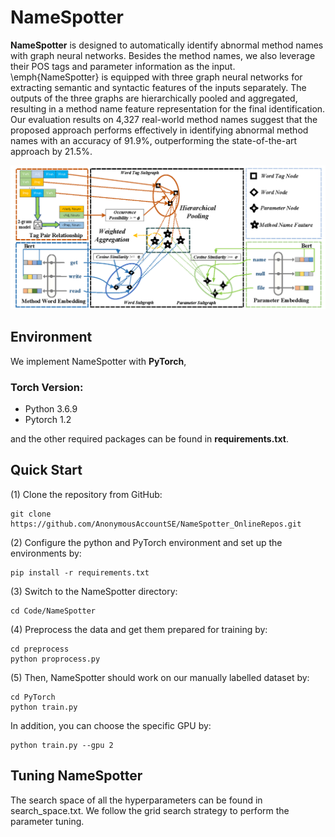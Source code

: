 # NameSpotter
**NameSpotter** is designed to automatically identify abnormal method names with graph neural networks. Besides the method names, we also leverage their POS tags and parameter information as the input. \emph{NameSpotter} is equipped with three graph neural networks for extracting semantic and syntactic features of the inputs separately. The outputs of the three graphs are hierarchically pooled and aggregated, resulting in a method name feature representation for the final identification. Our evaluation results on 4,327 real-world method names suggest that the proposed approach performs effectively in identifying abnormal method names with an accuracy of 91.9%, outperforming the state-of-the-art approach by 21.5%. 
<p align="center"><img src="Approach_version3.png" alt="logo" width="800px" />

## Environment  
We implement NameSpotter with **PyTorch**, 
### Torch Version:
- Python 3.6.9
- Pytorch 1.2

and the other required packages can be found in **requirements.txt**.



## Quick Start
(1) Clone the repository from GitHub:
```
git clone https://github.com/AnonymousAccountSE/NameSpotter_OnlineRepos.git
```

(2) Configure the python and PyTorch environment and set up the environments by:
```
pip install -r requirements.txt
```

(3) Switch to the NameSpotter directory:
```
cd Code/NameSpotter
```
(4) Preprocess the data and get them prepared for training by:
```
cd preprocess
python proprocess.py
```
(5) Then, NameSpotter should work on our manually labelled dataset by:
```
cd PyTorch
python train.py
```
In addition, you can choose the specific GPU by:
```
python train.py --gpu 2
```

## Tuning NameSpotter

The search space of all the hyperparameters can be found in search_space.txt. We follow the grid search strategy to perform the parameter tuning.




